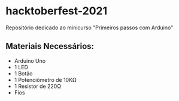 # hacktoberfest-2021
 Repositório dedicado ao minicurso "Primeiros passos com Arduino"

## Materiais Necessários:

<ul>
  <li> Arduino Uno </li> 
  <li> 1 LED </li>
  <li> 1 Botão </li>
  <li> 1 Potenciômetro de 10KΩ </li>
  <li> 1 Resistor de 220Ω </li>
  <li> Fios </li>
  </ul>
